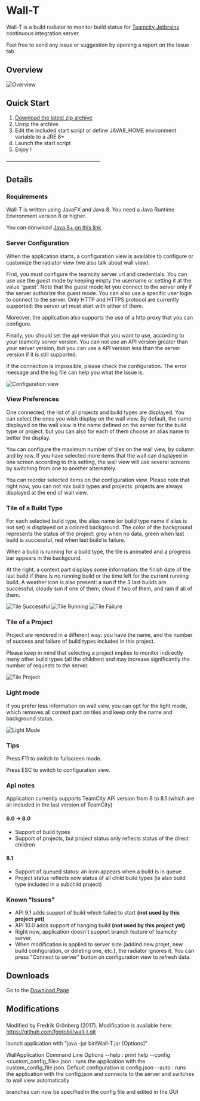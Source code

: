 # Wall-T

Wall-T is a build radiator to monitor build status for [Teamcity Jetbrains](https://www.jetbrains.com/teamcity/) continuous integration server.

Feel free to send any issue or suggestion by opening a report on the Issue tab.

## Overview

![Overview](https://lh3.googleusercontent.com/0qznI3iLbYAniiQu3D9g-d1N_jog4S30XNoPocrRAjeaXQ7vJsp5a3v22Anvdj_R5guk7foF0NPJqmJU0whxz7nGd5KiKflPRKINMC2mMX58awR14VN1OgaXTfWkSch6F90bVwcLP1RHAPV08eHb55AjJS-Wmbwb0-JamviH1pSnCJ_QmWgGEpN6FY3ko4ZV4_g_RxBannvegLDr9R_8wRoC8YWKk38cKGhtFMlo9l4AKrHGFPhiR9N162zi51RKmOgu11Jcfgy1aDcRT5UOAum4DuZEnPCB6WcXQ4QPsof-V5trU_IwQwHCXfQ9p3r6YkJ0IQakg51TU2umxoBV6_oFXnStf-SBm4HiSd9ttlZSkwEo-mpy8j-icz0V1ymRA8mnqbXzSFaSIamW4xvoEw_bgMwEwo3IFsyz7iy_Uvk6cpExkjKuOom0q0pUVP38RSrd6_8hSAczychjfCf0jUbg129Ft57ZuMg59N_149t9_5AaEeZvk5QbxCGsKsiJCHxsHjfPkfGqF53yR_BPcolscAkqKY7sAary-l4XP4qFfSfV9qaJSKwE9txCGPbFBGP6uZPz=w1366-h613)

## Quick Start

1. [Download the latest zip archive](https://github.com/u2032/wall-t/releases/)
1. Unzip the archive
1. Edit the included start script or define JAVA8_HOME environment variable to a JRE 8+
1. Launch the start script
1. Enjoy !

––––––––––––––––––––––––––––––––––––

## Details

### Requirements
Wall-T is written using JavaFX and Java 8. You need a Java Runtime Environment version 8 or higher.

You can donwload [Java 8+ on this link](http://www.oracle.com/technetwork/java/javase/downloads/jre8-downloads-2133155.html).

### Server Configuration
When the application starts, a configuration view is available to configure or customize the radiator view (we also talk about wall view).

First, you must configure the teamcity server url and credentials. You can use use the guest mode by keeping empty the username or setting it at the value 'guest'. Note that the guest mode let you connect to the server only if the server authorize the guest mode. You can also use a specific user login to connect to the server. Only HTTP and HTTPS protocol are currently supported: the server url must start with either of them.

Moreover, the application also supports the use of a http proxy that you can configure.

Finally, you should set the api version that you want to use, according to your teamcity server version. You can not use an API version greater than your server version, but you can use a API version less than the server version if it is still supported.

If the connection is impossible, please check the configuration. The error message and the log file can help you what the issue is.

![Configuration view](https://lh3.googleusercontent.com/u/0/d/0B5cKQDFfHPOmSndrSkU0NWhSRTg=s1600-k-iv1)

### View Preferences
One connected, the list of all projects and build types are displayed. You can select the ones you wish display on the wall view. By default, the name displayed on the wall view is the name defined on the server for the build type or project, but you can also for each of them choose an alias name to better the display.

You can configure the maximum number of tiles on the wall view, by column and by row. If you have selected more items that the wall can displayed in one screen according to this setting, the wall view will use several screens by switching from one to another alternately.

You can reorder selected items on the configuration view. Please note that right now, you can not mix build types and projects: projects are always displayed at the end of wall view.

### Tile of a Build Type
For each selected build type, the alias name (or build type name if alias is not set) is displayed on a colored background. The color of the background represents the status of the project: grey when no data, green when last build is successful, red when last build is failure.

When a build is running for a build type, the tile is animated and a progress bar appears in the backgound.

At the right, a context part displays some information: the finish date of the last build if there is no running build or the time left for the current running build. A weather icon is also present: a sun if the 3 last builds are successful, cloudy sun if one of them, cloud if two of them, and rain if all of them.

![Tile Successful](https://lh3.googleusercontent.com/u/0/d/0B5cKQDFfHPOmZERfOGtXS2F3b00=s1600-k-iv1)
![Tile Running](https://lh3.googleusercontent.com/u/0/d/0B5cKQDFfHPOmUm10TUc2TEJmbzA=s1600-k-iv1)
![Tile Failure](https://lh3.googleusercontent.com/u/0/d/0B5cKQDFfHPOmMUZsM2tDc1NBMFk=s1600-k-iv1)

### Tile of a Project
Project are rendered in a different way: you have the name, and the number of success and failure of build types included in this project.

Please keep in mind that selecting a project implies to monitor indirectly many other build types (all the children) and may increase significantly the number of requests to the server.

![Tile Project](https://lh3.googleusercontent.com/u/0/d/0B5cKQDFfHPOmTDZUMkRkNmxMR2c=s1600-k-iv1)

### Light mode
If you prefer less information on wall view, you can opt for the light mode, which removes all context part on tiles and keep only the name and background status.

![Light Mode](https://lh3.googleusercontent.com/u/0/d/0B5cKQDFfHPOmZXR1LWY1VlRBcjQ=s1600-k-iv1)

### Tips
Press F11 to switch to fullscreen mode.

Press ESC to switch to configuration view.

### Api notes
Application currently supports TeamCity API version from 6 to 8.1 (which are all included in the last version of TeamCity)  

#### 6.0 -> 8.0
* Support of build types
* Support of projects, but project status only reflects status of the direct children
#### 8.1
* Support of queued status: an icon appears when a build is in queue
* Project status reflects now status of all child build types (ie also build type included in a subchild project)

### Known "Issues"
* API 9.1 adds support of build which failed to start **(not used by this project yet)**
* API 10.0 adds support of hanging build **(not used by this project yet)**
* Right now, application doesn't support branch feature of teamcity server.
* When modification is applied to server side (addind new projet, new build configuration, or deleting one, etc.), the radiator ignores it. You can press "Connect to server" button on configuration view to refresh data.

## Downloads
Go to the [Download Page](https://github.com/u2032/wall-t/releases/) 

## Modifications

###

Modified by Fredrik Grönberg (2017).
Modification is available here: https://github.com/fggtobii/wall-t.git

launch application with "java -jar bin\Wall-T.jar [Options]"

WallApplication Command Line Options
--help : print help
--config <custom_config_file>.json : runs the application with the custom_config_file.json. Default configuration is config.json
--auto : runs the application with the config.json and connects to the server and switches to wall view automatically

branches can now be specified in the config file and edited in the GUI


